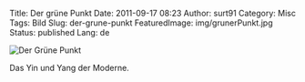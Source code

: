 Title: Der grüne Punkt
Date: 2011-09-17 08:23
Author: surt91
Category: Misc
Tags: Bild
Slug: der-grune-punkt
FeaturedImage: img/grunerPunkt.jpg
Status: published
Lang: de

![Der Grüne Punkt]({filename}/img/grunerPunkt.jpg)

Das Yin und Yang der Moderne.
